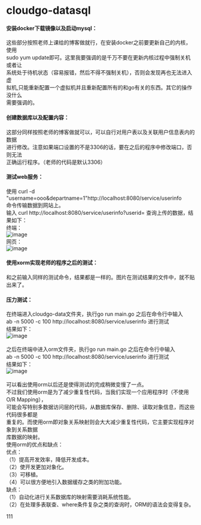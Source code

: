 # cloudgo-datasql


#### 安装docker下载镜像以及启动mysql：<br>
这些部分按照老师上课给的博客做就行，在安装docker之前要更新自己的内核，使用<br>
sudo yum update即可。这里我要强调的是千万不要在更新内核过程中强制关机或者让<br>
系统处于待机状态（容易报错，然后不得不强制关机），否则会发现再也无法进入虚<br>
拟机,只能重新配置一个虚拟机并且重新配置所有的和go有关的东西。其它的操作没什么<br>
需要强调的。<br>

#### 创建数据库以及配置内容：<br>
这部分同样按照老师的博客做就可以，可以自行对用户表以及关联用户信息表内的数据<br>
进行修改。注意如果端口设置的不是3306的话，要在之后的程序中修改端口，否则无法<br>
正确运行程序。（老师的代码是默认3306）<br>

#### 测试web服务：<br>
使用 curl -d "username=ooo&departname=1"http://localhost:8080/service/userinfo <br>
命令传输数据到网站上。<br>
输入 curl http://localhost:8080/service/userinfo?userid= 查询上传的数据，结果如下：<br>
终端：<br>
![image](https://github.com/Tendernesszh/cloudgo-datasql/blob/master/running-result/cloudgo-data%E7%BB%88%E7%AB%AF.png)<br>
网页：<br>
![image](https://github.com/Tendernesszh/cloudgo-datasql/blob/master/running-result/cloudgo-data%E7%BD%91%E9%A1%B5.png)<br>

#### 使用xorm实现老师的程序之后的测试：<br>
和之前输入同样的测试命令，结果都是一样的。图片在测试结果的文件中，就不贴出来了。<br>

#### 压力测试：
在终端进入cloudgo-data文件夹，执行go run main.go 之后在命令行中输入<br>
ab -n 5000 -c 100 http://localhost:8080/service/userinfo 进行测试<br>
结果如下：<br>
![image](https://github.com/Tendernesszh/cloudgo-datasql/blob/master/running-result/cloudgo-data%E5%8E%8B%E5%8A%9B%E6%B5%8B%E8%AF%95.png)<br>
<br>
之后在终端中进入orm文件夹，执行go run main.go 之后在命令行中输入<br>
ab -n 5000 -c 100 http://localhost:8080/service/userinfo 进行测试<br>
结果如下：<br>
![image](https://github.com/Tendernesszh/cloudgo-datasql/blob/master/running-result/orm%E5%8E%8B%E5%8A%9B%E6%B5%8B%E8%AF%95.png)<br>
<br>
可以看出使用orm以后还是使得测试的完成稍微变慢了一点。<br>
不过我们使用orm是为了减少重复性代码，当我们实现一个应用程序时（不使用O/R Mapping），<br>
可能会写特别多数据访问层的代码，从数据库保存、删除、读取对象信息，而这些代码很多都是<br>
重复的。而使用orm即对象关系映射则会大大减少重复性代码，它主要实现程序对象到关系数据<br>
库数据的映射。<br>
使用orm的优点和缺点：<br>
优点：<br>
（1）提高开发效率，降低开发成本。<br>
（2）使开发更加对象化。<br>
（3）可移植。<br>
（4）可以很方便地引入数据缓存之类的附加功能。<br>
缺点：<br>
（1）自动化进行关系数据库的映射需要消耗系统性能。<br>
（2）在处理多表联查、where条件复杂之类的查询时，ORM的语法会变得复杂。<br>









111


